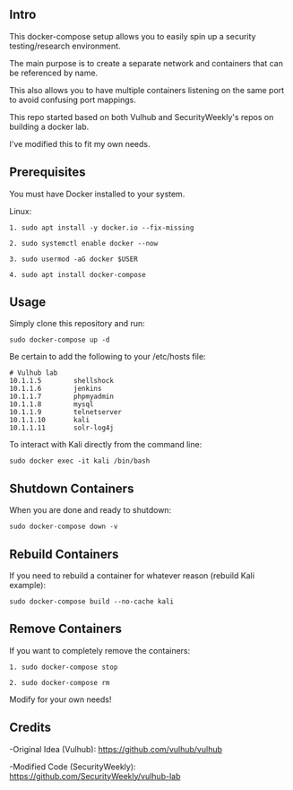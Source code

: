 ## Intro

This docker-compose setup allows you to easily spin up a security testing/research environment.

The main purpose is to create a separate network and containers that can be referenced by name.

This also allows you to have multiple containers listening on the same port to avoid confusing port mappings.

This repo started based on both Vulhub and SecurityWeekly's repos on building a docker lab.

I've modified this to fit my own needs.


## Prerequisites

You must have Docker installed to your system.

Linux:
```
1. sudo apt install -y docker.io --fix-missing

2. sudo systemctl enable docker --now

3. sudo usermod -aG docker $USER

4. sudo apt install docker-compose

```


## Usage

Simply clone this repository and run:

``
sudo docker-compose up -d
``

Be certain to add the following to your /etc/hosts file:

```
# Vulhub lab
10.1.1.5        shellshock
10.1.1.6        jenkins
10.1.1.7        phpmyadmin
10.1.1.8        mysql
10.1.1.9        telnetserver
10.1.1.10       kali
10.1.1.11       solr-log4j

```

To interact with Kali directly from the command line:
```
sudo docker exec -it kali /bin/bash
```


## Shutdown Containers
When you are done and ready to shutdown:
```
sudo docker-compose down -v
```

## Rebuild Containers
If you need to rebuild a container for whatever reason (rebuild Kali example):
```
sudo docker-compose build --no-cache kali
```


## Remove Containers
If you want to completely remove the containers:
```
1. sudo docker-compose stop

2. sudo docker-compose rm
```

Modify for your own needs!


## Credits

-Original Idea (Vulhub): https://github.com/vulhub/vulhub

-Modified Code (SecurityWeekly): https://github.com/SecurityWeekly/vulhub-lab
